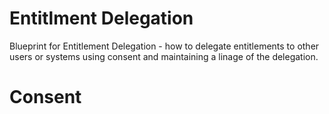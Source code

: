 # Entitlment Delegation 

Blueprint for Entitlement Delegation - how to delegate entitlements to other users or systems using consent and maintaining a linage of the delegation.


# Consent

